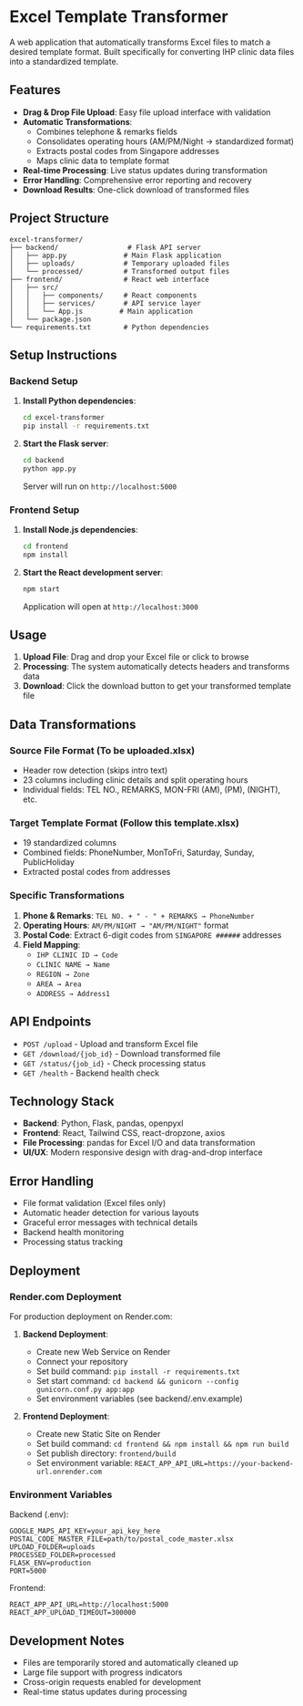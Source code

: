 # Excel Template Transformer

A web application that automatically transforms Excel files to match a desired template format. Built specifically for converting IHP clinic data files into a standardized template.

## Features

- **Drag & Drop File Upload**: Easy file upload interface with validation
- **Automatic Transformations**:
  - Combines telephone & remarks fields
  - Consolidates operating hours (AM/PM/Night → standardized format)  
  - Extracts postal codes from Singapore addresses
  - Maps clinic data to template format
- **Real-time Processing**: Live status updates during transformation
- **Error Handling**: Comprehensive error reporting and recovery
- **Download Results**: One-click download of transformed files

## Project Structure

```
excel-transformer/
├── backend/                 # Flask API server
│   ├── app.py              # Main Flask application
│   ├── uploads/            # Temporary uploaded files
│   └── processed/          # Transformed output files
├── frontend/               # React web interface
│   ├── src/
│   │   ├── components/     # React components
│   │   ├── services/       # API service layer
│   │   └── App.js         # Main application
│   └── package.json
└── requirements.txt        # Python dependencies
```

## Setup Instructions

### Backend Setup

1. **Install Python dependencies**:
   ```bash
   cd excel-transformer
   pip install -r requirements.txt
   ```

2. **Start the Flask server**:
   ```bash
   cd backend
   python app.py
   ```
   
   Server will run on `http://localhost:5000`

### Frontend Setup

1. **Install Node.js dependencies**:
   ```bash
   cd frontend
   npm install
   ```

2. **Start the React development server**:
   ```bash
   npm start
   ```
   
   Application will open at `http://localhost:3000`

## Usage

1. **Upload File**: Drag and drop your Excel file or click to browse
2. **Processing**: The system automatically detects headers and transforms data
3. **Download**: Click the download button to get your transformed template file

## Data Transformations

### Source File Format (To be uploaded.xlsx)
- Header row detection (skips intro text)
- 23 columns including clinic details and split operating hours
- Individual fields: TEL NO., REMARKS, MON-FRI (AM), (PM), (NIGHT), etc.

### Target Template Format (Follow this template.xlsx) 
- 19 standardized columns
- Combined fields: PhoneNumber, MonToFri, Saturday, Sunday, PublicHoliday
- Extracted postal codes from addresses

### Specific Transformations

1. **Phone & Remarks**: `TEL NO. + " - " + REMARKS → PhoneNumber`
2. **Operating Hours**: `AM/PM/NIGHT → "AM/PM/NIGHT"` format
3. **Postal Code**: Extract 6-digit codes from `SINGAPORE ######` addresses
4. **Field Mapping**:
   - `IHP CLINIC ID → Code`
   - `CLINIC NAME → Name`
   - `REGION → Zone`
   - `AREA → Area`
   - `ADDRESS → Address1`

## API Endpoints

- `POST /upload` - Upload and transform Excel file
- `GET /download/{job_id}` - Download transformed file
- `GET /status/{job_id}` - Check processing status  
- `GET /health` - Backend health check

## Technology Stack

- **Backend**: Python, Flask, pandas, openpyxl
- **Frontend**: React, Tailwind CSS, react-dropzone, axios
- **File Processing**: pandas for Excel I/O and data transformation
- **UI/UX**: Modern responsive design with drag-and-drop interface

## Error Handling

- File format validation (Excel files only)
- Automatic header detection for various layouts
- Graceful error messages with technical details
- Backend health monitoring
- Processing status tracking

## Deployment

### Render.com Deployment

For production deployment on Render.com:

1. **Backend Deployment**:
   - Create new Web Service on Render
   - Connect your repository
   - Set build command: `pip install -r requirements.txt`
   - Set start command: `cd backend && gunicorn --config gunicorn.conf.py app:app`
   - Set environment variables (see backend/.env.example)

2. **Frontend Deployment**:
   - Create new Static Site on Render
   - Set build command: `cd frontend && npm install && npm run build`
   - Set publish directory: `frontend/build`
   - Set environment variable: `REACT_APP_API_URL=https://your-backend-url.onrender.com`

### Environment Variables

Backend (.env):
```
GOOGLE_MAPS_API_KEY=your_api_key_here
POSTAL_CODE_MASTER_FILE=path/to/postal_code_master.xlsx
UPLOAD_FOLDER=uploads
PROCESSED_FOLDER=processed
FLASK_ENV=production
PORT=5000
```

Frontend:
```
REACT_APP_API_URL=http://localhost:5000
REACT_APP_UPLOAD_TIMEOUT=300000
```

## Development Notes

- Files are temporarily stored and automatically cleaned up
- Large file support with progress indicators
- Cross-origin requests enabled for development
- Real-time status updates during processing